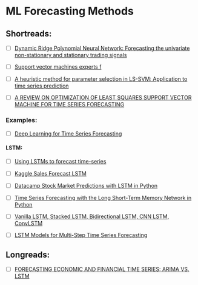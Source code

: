 # ML Forecasting Methods

## Shortreads:

- [ ] [Dynamic Ridge Polynomial Neural Network: Forecasting the univariate non-stationary and stationary trading signals](https://www.sciencedirect.com/science/article/pii/S0957417410009942)

- [ ] [Support vector machines experts f](http://citeseerx.ist.psu.edu/viewdoc/download?doi=10.1.1.107.3522&rep=rep1&type=pdf)

- [ ] [A heuristic method for parameter selection in LS-SVM: Application to time series prediction](https://www.sciencedirect.com/science/article/pii/S0169207010000440)

- [ ] [A REVIEW ON OPTIMIZATION OF LEAST SQUARES SUPPORT VECTOR MACHINE FOR TIME SERIES FORECASTING](https://pdfs.semanticscholar.org/5aac/1c92a4de120eaf0ff4b3027022a070c41b77.pdf)

### Examples:


- [ ] [Deep Learning for Time Series Forecasting](https://machinelearningmastery.com/how-to-get-started-with-deep-learning-for-time-series-forecasting-7-day-mini-course/)

#### LSTM:

- [ ] [Using LSTMs to forecast time-series](https://towardsdatascience.com/using-lstms-to-forecast-time-series-4ab688386b1f)

- [ ] [Kaggle Sales Forecast LSTM](https://www.kaggle.com/carmnejsu/sales-forecast-lstm-67-beginner-friendly)

- [ ] [Datacamp Stock Market Predictions with LSTM in Python](https://www.datacamp.com/community/tutorials/lstm-python-stock-market)


- [ ] [Time Series Forecasting with the Long Short-Term Memory Network in Python](https://machinelearningmastery.com/time-series-forecasting-long-short-term-memory-network-python/)
- [ ] [Vanilla LSTM, Stacked LSTM, Bidirectional LSTM, CNN LSTM, ConvLSTM](https://machinelearningmastery.com/how-to-develop-lstm-models-for-time-series-forecasting/)
- [ ] [LSTM Models for Multi-Step Time Series Forecasting](https://machinelearningmastery.com/how-to-develop-lstm-models-for-multi-step-time-series-forecasting-of-household-power-consumption/)





## Longreads:

- [ ] [FORECASTING ECONOMIC AND FINANCIAL TIME SERIES: ARIMA VS. LSTM](https://arxiv.org/pdf/1803.06386.pdf)
